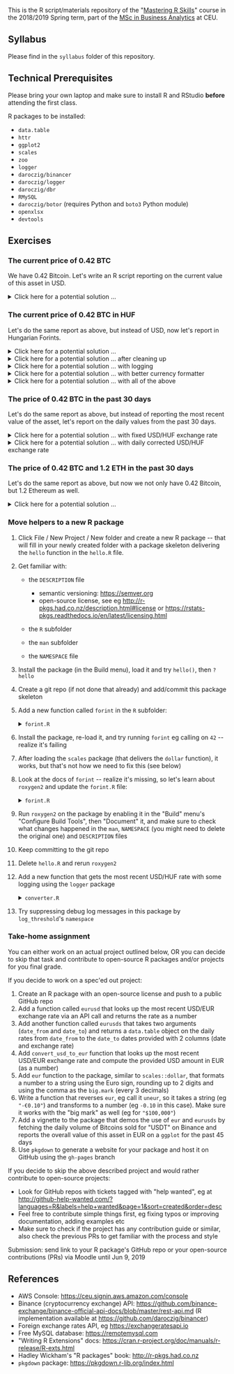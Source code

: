 This is the R script/materials repository of the "[Mastering R Skills](https://courses.ceu.edu/courses/mastering-r-skills)" course in the 2018/2019 Spring term, part of the [MSc in Business Analytics](https://courses.ceu.edu/programs/ms/master-science-business-analytics) at CEU.

## Syllabus

Please find in the `syllabus` folder of this repository.

## Technical Prerequisites

Please bring your own laptop and make sure to install R and RStudio  **before** attending the first class.

R packages to be installed:

* `data.table`
* `httr`
* `ggplot2`
* `scales`
* `zoo`
* `logger`
* `daroczig/binancer`
* `daroczig/logger`
* `daroczig/dbr`
* `RMySQL`
* `daroczig/botor` (requires Python and `boto3` Python module)
* `openxlsx`
* `devtools`

## Exercises

### The current price of 0.42 BTC

We have 0.42 Bitcoin. Let's write an R script reporting on the current value of this asset in USD.

<details>
  <summary>Click here for a potential solution ...</summary>

```r
library(devtools)
install_github('daroczig/binancer')

library(binancer)
coin_prices <- binance_ticker_all_prices()

library(data.table)
coin_prices[from == 'BTC' & to == 'USDT', to_usd]

## alternative solution
coin_prices <- binance_coins_prices()
coin_prices[symbol == 'BTC', usd]

## don't forget that we need to report on the price of 0.42 BTC instead of 1 BTC
coin_prices[symbol == 'BTC', usd * 0.42]
```

</details>

### The current price of 0.42 BTC in HUF

Let's do the same report as above, but instead of USD, now let's report in Hungarian Forints.

<details>
  <summary>Click here for a potential solution ...</summary>

```r
## How to get USD/HUF rate?
## See eg https://exchangeratesapi.io for free API access

## Loading data without any dependencies
readLines('https://api.exchangeratesapi.io/latest?base=USD')

## Parse JSON
library(jsonlite)
fromJSON(readLines('https://api.exchangeratesapi.io/latest?base=USD'))
fromJSON('https://api.exchangeratesapi.io/latest?base=USD')

## But we might better use a more flexible HTTP client ...
library(httr)
response <- GET('https://api.exchangeratesapi.io/latest?base=USD')
response
str(response)

headers(response)
content(response)
str(content(response))

content(response, as = 'text')
fromJSON(content(response, as = 'text'))

exchange_rates <- content(response)
str(exchange_rates)

## Extract the USD/HUF exchange rate from the list
usdhuf <- exchange_rates$rates$HUF
coin_prices[symbol == 'BTC', 0.42 * usd * usdhuf]
```

</details>

<details>
  <summary>Click here for a potential solution ... after cleaning up</summary>

```r
## loading requires packages on the top of the script
library(binancer)
library(httr)

## constants
BITCOINS <- 0.42

## get Bitcoin price in USD
coin_prices <- binance_coins_prices()
btcusdt <- coin_prices[symbol == 'BTC', usd]

## get USD/HUF exchange rate
exchange_rates <- content(response)
usdhuf <- exchange_rates$rates$HUF

## report
BITCOINS * btcusdt * usdhuf
```

</details>

<details>
  <summary>Click here for a potential solution ... with logging</summary>

```r
library(binancer)
library(httr)
library(data.table)
library(logger)

BITCOINS <- 0.42

coin_prices <- binance_coins_prices()
log_info('Found {coin_prices[, .N]} coins on Binance')
btcusdt <- coin_prices[symbol == 'BTC', usd]
log_info('The current Bitcoin price is ${btcusdt}')

response <- GET('https://api.exchangeratesapi.io/latest?base=USD')
exchange_rates <- content(response)$rates
log_info('Found {length(exchange_rates)} exchange rates for USD')
usdhuf <- exchange_rates$HUF
log_info('1 USD currently costs {usdhuf} Hungarian Forints')

log_info('{BITCOINS} Bitcoins now worth {round(btcusdt * usdhuf * BITCOINS)} HUF')
```

</details>

<details>
  <summary>Click here for a potential solution ... with better currency formatter</summary>

```r
round(btcusdt * usdhuf * BITCOINS)
format(btcusdt * usdhuf * BITCOINS, big.mark = ',', digits = 10)
format(btcusdt * usdhuf * BITCOINS, big.mark = ',', digits = 6)

library(scales)
dollar(btcusdt * usdhuf * BITCOINS)
dollar(btcusdt * usdhuf * BITCOINS, prefix = '', suffix = ' HUF')

forint <- function(x) {
  dollar(x, prefix = '', suffix = ' HUF')
}
forint(btcusdt * usdhuf * BITCOINS)
```

</details>

<details>
  <summary>Click here for a potential solution ... with all of the above</summary>

```r
library(binancer)
library(httr)
library(data.table)
library(logger)
library(scales)

forint <- function(x) {
  dollar(x, prefix = '', suffix = ' HUF')
}

## ########################################################
## CONSTANTS

BITCOINS <- 0.42

## ########################################################
## Loading data

## Bitcoin price in USD
coin_prices <- binance_coins_prices()
log_info('Found {coin_prices[, .N]} coins on Binance')
btcusd <- coin_prices[symbol == 'BTC', usd]
log_info('The current BTC price is {btcusd} in USD')

## USD in HUF
response <- GET('https://api.exchangeratesapi.io/latest?base=USD')
exchange_rates <- content(response)
usdhuf <- exchange_rates$rates$HUF
log_info('The current USD price is {forint(usdhuf)}')

## ########################################################
## Report

forint(BITCOINS * btcusd * usdhuf)
```

</details>

### The price of 0.42 BTC in the past 30 days

Let's do the same report as above, but instead of reporting the most recent value of the asset, let's report on the daily values from the past 30 days.

<details>
  <summary>Click here for a potential solution ... with fixed USD/HUF exchange rate</summary>

```r
library(binancer)
library(httr)
library(data.table)
library(logger)
library(scales)
library(ggplot2)

forint <- function(x) {
  dollar(x, prefix = '', suffix = ' HUF')
}

## ########################################################
## CONSTANTS

BITCOINS <- 0.42

## ########################################################
## Loading data

## USD in HUF
response <- GET('https://api.exchangeratesapi.io/latest?base=USD')
exchange_rates <- content(response)
usdhuf <- exchange_rates$rates$HUF
log_info('The current USD price is {forint(usdhuf)}')

## Bitcoin price in USD
coin_prices <- binance_klines('BTCUSDT', interval = '1d', limit = 30)
str(coin_prices)

balance <- coin_prices[, .(date = as.Date(close_time), btcusd = close)]
str(balance)

balance[, btchuf := btcusd * usdhuf]
balance[, btc := BITCOINS]
balance[, value := btc * btchuf]
str(balance)

## ########################################################
## Report

ggplot(balance, aes(date, value)) + 
  geom_line() +
  xlab('') +
  ylab('') + 
  scale_y_continuous(labels = forint) +
  theme_bw() +
  ggtitle('My crypto fortune',
          subtitle = paste(BITCOINS, 'BTC'))

```

</details>

<details>
  <summary>Click here for a potential solution ... with daily corrected USD/HUF exchange rate</summary>

```r
library(binancer)
library(httr)
library(data.table)
library(logger)
library(scales)
library(ggplot2)

forint <- function(x) {
  dollar(x, prefix = '', suffix = ' HUF')
}

## ########################################################
## CONSTANTS

BITCOINS <- 0.42

## ########################################################
## Loading data

## USD in HUF
?GET
response <- GET(
  'https://api.exchangeratesapi.io/history',
  query = list(
    start_at = Sys.Date() - 40,
    end_at   = Sys.Date(),
    base     = 'USD',
    symbols  = 'HUF'
  ))
exchange_rates <- content(response)
str(exchange_rates)
exchange_rates <- exchange_rates$rates

library(data.table)
usdhufs <- data.table(
  date = as.Date(names(exchange_rates)),
  usdhuf = as.numeric(unlist(exchange_rates)))
str(usdhufs)

## Bitcoin price in USD
coin_prices <- binance_klines('BTCUSDT', interval = '1d', limit = 30)
str(coin_prices)

balance <- coin_prices[, .(date = as.Date(close_time), btcusd = close)]
str(balance)
str(usdhufs)

## rolling join to look up the most recently available USD/HUF rate
## (published on business days) for each calendar day
setkey(balance, date)
setkey(usdhufs, date)
balance <- usdhufs[balance, roll = TRUE]
str(balance)

balance[, btchuf := btcusd * usdhuf]
balance[, btc := BITCOINS]
balance[, value := btc * btchuf]
str(balance)

## ########################################################
## Report

ggplot(balance, aes(date, value)) + 
  geom_line() +
  xlab('') +
  ylab('') + 
  scale_y_continuous(labels = forint) +
  theme_bw() +
  ggtitle('My crypto fortune',
          subtitle = paste(BITCOINS, 'BTC'))
```

</details>

### The price of 0.42 BTC and 1.2 ETH in the past 30 days

Let's do the same report as above, but now we not only have 0.42 Bitcoin, but 1.2 Ethereum as well.

<details>
  <summary>Click here for a potential solution ...</summary>

```r
library(binancer)
library(httr)
library(data.table)
library(logger)
library(scales)
library(ggplot2)

forint <- function(x) {
  dollar(x, prefix = '', suffix = ' HUF')
}

## ########################################################
## CONSTANTS

BITCOINS  <- 0.42
ETHEREUMS <- 1.2

## ########################################################
## Loading data

## USD in HUF
response <- GET(
  'https://api.exchangeratesapi.io/history',
  query = list(
    start_at = Sys.Date() - 40,
    end_at   = Sys.Date(),
    base     = 'USD',
    symbols  = 'HUF'
  ))
exchange_rates <- content(response)
str(exchange_rates)
exchange_rates <- exchange_rates$rates

library(data.table)
usdhufs <- data.table(
  date = as.Date(names(exchange_rates)),
  usdhuf = as.numeric(unlist(exchange_rates)))
str(usdhufs)

## Cryptocurrency prices in USD
btc_prices <- binance_klines('BTCUSDT', interval = '1d', limit = 30)
eth_prices <- binance_klines('ETHUSDT', interval = '1d', limit = 30)
coin_prices <- rbind(btc_prices, eth_prices)
str(coin_prices)

## DRY (don't repeat yourself)
balance <- rbindlist(lapply(c('BTC', 'ETH'), function(s) {
  binance_klines(paste0(s, 'USDT'), interval = '1d', limit = 30)[, .(
    date = as.Date(close_time),
    usdt = close,
    symbol = s
  )]
}))
str(balance)

balance[, amount := switch(
  symbol,
  'BTC' = BITCOINS,
  'ETH' = ETHEREUMS,
  stop('Unsupported coin')),
  by = symbol]
str(balance)

## rolling join
setkey(balance, date)
setkey(usdhufs, date)
balance <- usdhufs[balance, roll = TRUE] ## DT[i, j, by = ...]

str(balance)

balance[, value := amount * usdt * usdhuf]
str(balance)

## ########################################################
## Report

ggplot(balance, aes(date, value, fill = symbol)) + 
  geom_col() +
  xlab('') +
  ylab('') + 
  scale_y_continuous(labels = forint) +
  theme_bw() +
  ggtitle(
    'My crypto fortune',
    subtitle = balance[date == max(date), paste(paste(amount, symbol), collapse = ' + ')])
```

</details>

### Move helpers to a new R package

1. Click File / New Project / New folder and create a new R package -- that will fill in your newly created folder with a package skeleton delivering the `hello` function in the `hello.R` file.

2. Get familiar with:

    * the `DESCRIPTION` file

        * semantic versioning: https://semver.org
        * open-source license, see eg http://r-pkgs.had.co.nz/description.html#license or https://rstats-pkgs.readthedocs.io/en/latest/licensing.html

    * the `R` subfolder
    * the `man` subfolder
    * the `NAMESPACE` file

3. Install the package (in the Build menu), load it and try `hello()`, then `?hello`
4. Create a git repo (if not done that already) and add/commit this package skeleton
5. Add a new function called `forint` in the `R` subfolder:

    <details>
      <summary><code>forint.R</code></summary>

    ```r
    forint <- function(x) {
      dollar(x, prefix = '', suffix = ' HUF')
    }
    ```

    </details>

6. Install the package, re-load it, and try running `forint` eg calling on `42` -- realize it's failing
7. After loading the `scales` package (that delivers the `dollar` function), it works, but that's not how we need to fix this (see below)
8. Look at the docs of `forint` -- realize it's missing, so let's learn about `roxygen2` and update the `forint.R` file:

    <details>
      <summary><code>forint.R</code></summary>

    ```r
    #' Formats Hungarian Forint
    #' @param x number
    #' @return string
    #' @export
    #' @importFrom scales dollar
    #' @examples
    #' forint(100000)
    #' forint(10.3241245125125)
    forint <- function(x) {
      dollar(x, prefix = '', suffix = ' HUF')
    }
    ```

    </details>

9. Run `roxygen2` on the package by enabling it in the "Build" menu's "Configure Build Tools", then "Document" it, and make sure to check what changes happened in the `man`, `NAMESPACE` (you might need to delete the original one) and `DESCRIPTION` files
10. Keep committing to the git repo
11. Delete `hello.R` and rerun `roxygen2`
12. Add a new function that gets the most recent USD/HUF rate with some logging using the `logger` package

    <details>
      <summary><code>converter.R</code></summary>

    ```r
    #' Converting USD to HUF
    #' @param usd number
    #' @return number
    #' @export
    #' @importFrom httr GET content
    #' @importFrom logger log_debug log_trace
    #' @examples
    #' convert_usd_to_huf(1)
    #' forint(convert_usd_to_huf(1))
    #' @seealso forint
    convert_usd_to_huf <- function(usd) {
      response <- GET('https://api.exchangeratesapi.io/latest?base=USD')
      exchange_rates <- content(response)$rates
      log_trace('Found {length(exchange_rates)} exchange rates for USD')
      usdhuf <- exchange_rates$HUF
      log_debug('1 USD currently costs {usdhuf} Hungarian Forints')
      usd * usdhuf
    }
    ```

    </details>

13. Try suppressing debug log messages in this package by `log_threshold`'s `namespace`

### Take-home assignment

You can either work on an actual project outlined below, OR you can decide to skip that task and contribute to open-source R packages and/or projects for you final grade.

If you decide to work on a spec'ed out project:

1. Create an R package with an open-source license and push to a public GitHub repo
2. Add a function called `eurusd` that looks up the most recent USD/EUR exchange rate via an API call and returns the rate as a number
3. Add another function called `eurusds` that takes two arguments (`date_from` and `date_to`) and returns a `data.table` object on the daily rates from `date_from` to the `date_to` dates provided with 2 columns (date and exchange rate)
4. Add `convert_usd_to_eur` function that looks up the most recent USD/EUR exchange rate and compute the provided USD amount in EUR (as a number)
5. Add `eur` function to the package, similar to `scales::dollar`, that formats a number to a string using the Euro sign, rounding up to 2 digits and using the comma as the `big.mark` (every 3 decimals)
6. Write a function that reverses `eur`, eg call it `uneur`, so it takes a string (eg `"-€0.10"`) and transforms to a number (eg `-0.10` in this case). Make sure it works with the "big mark" as well (eg for `"$100,000"`)
7. Add a vignette to the package that demos the use of `eur` and `eurusds` by fetching the daily volume of Bitcoins sold for "USDT" on Binance and reports the overall value of this asset in EUR on a `ggplot` for the past 45 days
8. Use `pkgdown` to generate a website for your package and host it on GitHub using the `gh-pages` branch

If you decide to skip the above described project and would rather contribute to open-source projects:

* Look for GitHub repos with tickets tagged with "help wanted", eg at http://github-help-wanted.com/?languages=R&labels=help+wanted&page=1&sort=created&order=desc
* Feel free to contribute simple things first, eg fixing typos or improving documentation, adding examples etc
* Make sure to check if the project has any contribution guide or similar, also check the previous PRs to get familiar with the process and style

Submission: send link to your R package's GitHub repo or your open-source contributions (PRs) via Moodle until Jun 9, 2019

## References

* AWS Console: https://ceu.signin.aws.amazon.com/console
* Binance (cryptocurrency exchange) API: https://github.com/binance-exchange/binance-official-api-docs/blob/master/rest-api.md (R implementation available at https://github.com/daroczig/binancer)
* Foreign exchange rates API, eg https://exchangeratesapi.io
* Free MySQL database: https://remotemysql.com
* "Writing R Extensions" docs: https://cran.r-project.org/doc/manuals/r-release/R-exts.html
* Hadley Wickham's "R packages" book: http://r-pkgs.had.co.nz
* `pkgdown` package: https://pkgdown.r-lib.org/index.html
